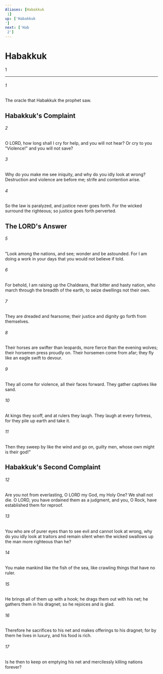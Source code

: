 ```yaml
---
Aliases: [Habakkuk 1]
up: ['Habakkuk']
next: ['Hab 2']
---
```

# Habakkuk 1

***
 

###### 1 
The oracle that Habakkuk the prophet saw.  ## Habakkuk's Complaint  

###### 2 
O LORD, how long shall I cry for help,  and you will not hear?  Or cry to you "Violence!"  and you will not save?   

###### 3 
Why do you make me see iniquity,  and why do you idly look at wrong?  Destruction and violence are before me;  strife and contention arise.   

###### 4 
So the law is paralyzed,  and justice never goes forth.  For the wicked surround the righteous;  so justice goes forth perverted.  ## The LORD's Answer  

###### 5 
"Look among the nations, and see;  wonder and be astounded.  For I am doing a work in your days  that you would not believe if told.   

###### 6 
For behold, I am raising up the Chaldeans,  that bitter and hasty nation,  who march through the breadth of the earth,  to seize dwellings not their own.   

###### 7 
They are dreaded and fearsome;  their justice and dignity go forth from themselves.   

###### 8 
Their horses are swifter than leopards,  more fierce than the evening wolves;  their horsemen press proudly on.  Their horsemen come from afar;  they fly like an eagle swift to devour.   

###### 9 
They all come for violence,  all their faces forward.  They gather captives like sand.   

###### 10 
At kings they scoff,  and at rulers they laugh.  They laugh at every fortress,  for they pile up earth and take it.   

###### 11 
Then they sweep by like the wind and go on,  guilty men, whose own might is their god!"  ## Habakkuk's Second Complaint  

###### 12 
Are you not from everlasting,  O LORD my God, my Holy One?  We shall not die.  O LORD, you have ordained them as a judgment,  and you, O Rock, have established them for reproof.   

###### 13 
You who are of purer eyes than to see evil  and cannot look at wrong,  why do you idly look at traitors  and remain silent when the wicked swallows up  the man more righteous than he?   

###### 14 
You make mankind like the fish of the sea,  like crawling things that have no ruler.   

###### 15 
He brings all of them up with a hook;  he drags them out with his net;  he gathers them in his dragnet;  so he rejoices and is glad.   

###### 16 
Therefore he sacrifices to his net  and makes offerings to his dragnet;  for by them he lives in luxury,  and his food is rich.   

###### 17 
Is he then to keep on emptying his net  and mercilessly killing nations forever?
